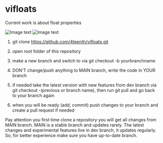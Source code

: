 # vifloats

Current work is about float properties

![Image text](https://encrypted-tbn0.gstatic.com/images?q=tbn:ANd9GcQJiBNFHLH-1l24n43SPV7sWRvn9ZByX15mfA&usqp=CAU)
![Image text](https://encrypted-tbn0.gstatic.com/images?q=tbn:ANd9GcRphGLKQdhh4kfUy21bhL1H82wPZruyPMCVqw&usqp=CAU)

1. git clone https://github.com/4teenth/vifloats.git

2. open root folder of this repository

3. make a new branch and switch to via git checkout -b yourbranchname

4. DON'T change/push anything to MAIN branch, write the code in YOUR branch

5. if needed take the latest version with new features from dev branch via git checkout -(previous or branch name), then run git pull and go back to your branch again

6. when you will be ready (add, commit) push changes to your branch and create a pull request if needed

Pay attention you first time clone a repository you will get all changes from MAIN branch. MAIN is a stable branch and updates rarely. The latest changes and experimental features live in dev branch, it updates regularly.
So, for better experience make sure you have up-to-date branch.
